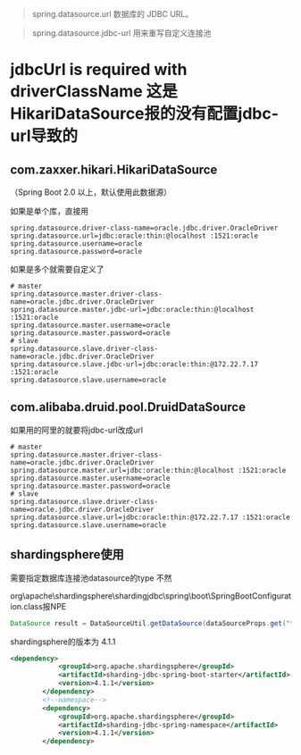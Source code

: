 > spring.datasource.url 数据库的 JDBC URL。

> spring.datasource.jdbc-url 用来重写自定义连接池

# jdbcUrl is required with driverClassName 这是HikariDataSource报的没有配置jdbc-url导致的

## com.zaxxer.hikari.HikariDataSource

（Spring Boot 2.0 以上，默认使用此数据源）

如果是单个库，直接用

```properties
spring.datasource.driver-class-name=oracle.jdbc.driver.OracleDriver
spring.datasource.url=jdbc:oracle:thin:@localhost :1521:oracle
spring.datasource.username=oracle
spring.datasource.password=oracle
```

如果是多个就需要自定义了

```properties
# master
spring.datasource.master.driver-class-name=oracle.jdbc.driver.OracleDriver
spring.datasource.master.jdbc-url=jdbc:oracle:thin:@localhost :1521:oracle
spring.datasource.master.username=oracle
spring.datasource.master.password=oracle
# slave
spring.datasource.slave.driver-class-name=oracle.jdbc.driver.OracleDriver
spring.datasource.slave.jdbc-url=jdbc:oracle:thin:@172.22.7.17 :1521:oracle
spring.datasource.slave.username=oracle
```

## com.alibaba.druid.pool.DruidDataSource

如果用的阿里的就要将jdbc-url改成url

```properties
# master
spring.datasource.master.driver-class-name=oracle.jdbc.driver.OracleDriver
spring.datasource.master.url=jdbc:oracle:thin:@localhost :1521:oracle
spring.datasource.master.username=oracle
spring.datasource.master.password=oracle
# slave
spring.datasource.slave.driver-class-name=oracle.jdbc.driver.OracleDriver
spring.datasource.slave.url=jdbc:oracle:thin:@172.22.7.17 :1521:oracle
spring.datasource.slave.username=oracle
```

## shardingsphere使用

需要指定数据库连接池datasource的type 不然

org\apache\shardingsphere\shardingjdbc\spring\boot\SpringBootConfiguration.class报NPE

```java 
DataSource result = DataSourceUtil.getDataSource(dataSourceProps.get("type").toString(), dataSourceProps);
```

shardingsphere的版本为 4.1.1

```xml 
<dependency>
            <groupId>org.apache.shardingsphere</groupId>
            <artifactId>sharding-jdbc-spring-boot-starter</artifactId>
            <version>4.1.1</version>
        </dependency>
        <!--namespace-->
        <dependency>
            <groupId>org.apache.shardingsphere</groupId>
            <artifactId>sharding-jdbc-spring-namespace</artifactId>
            <version>4.1.1</version>
        </dependency>
```